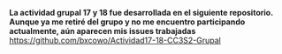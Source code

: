 **La actividad grupal 17 y 18 fue desarrollada en el siguiente repositorio. Aunque ya me retiré del grupo y no me encuentro participando actualmente, aún aparecen mis issues trabajadas**
https://github.com/bxcowo/Actividad17-18-CC3S2-Grupal